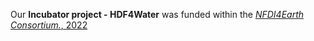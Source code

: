 Our <b>Incubator project - HDF4Water</b> was funded within the <a href="https://www.nfdi4earth.de/2participate/incubator-lab"> <em> NFDI4Earth Consortium.</em>, 2022</a>
